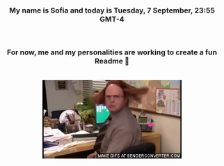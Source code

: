 


<div align="center">
<h3 >My name is Sofia and today is Tuesday, 7 September, 23:55 GMT-4</h3><br>
<h3 >For now, me and my personalities are working to create a fun Readme 👋
</h3><br>
<img src='img/dwight.gif' alt='working...'/>
</div>
